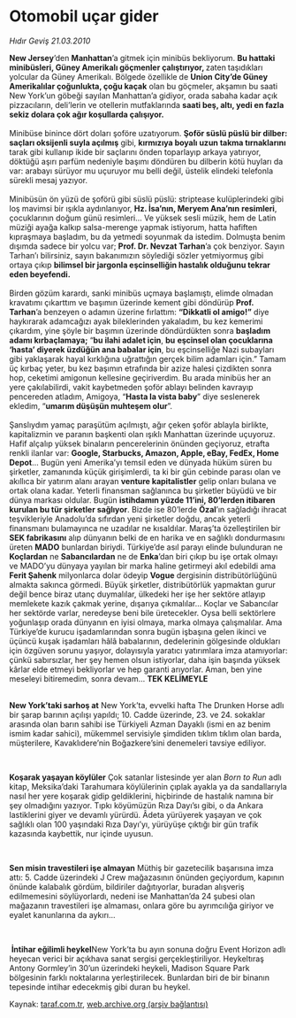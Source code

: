 # Otomobil uçar gider

*Hıdır Geviş 21.03.2010*

<div class="yazi"><p><b>New Jersey</b>’den <b>Manhattan</b>’a gitmek için minibüs bekliyorum. <b>Bu hattaki minibüsleri, Güney Amerikalı göçmenler çalıştırıyor, </b>zaten<b> </b>taşıdıkları yolcular da Güney Amerikalı. Bölgede özellikle<b> </b>de <b>Union City’de Güney Amerikalılar çoğunlukta, çoğu kaçak</b> olan bu göçmeler, akşamın bu saati New York’un göbeği sayılan Manhattan’a gidiyor, orada sabaha kadar açık pizzacıların, deli’lerin ve otellerin mutfaklarında <b>saati beş, altı, yedi en fazla sekiz dolara çok ağır koşullarda çalışıyor.</b> <br/><br/>Minibüse binince dört doları şoföre uzatıyorum. <b>Şoför süslü püslü bir dilber: saçları oksijenli suyla açılmış</b> gibi, <b>kırmızıya boyalı uzun takma tırnaklarını</b> tarak gibi kullanıp ikide bir saçlarını önden toparlayıp arkaya yatırıyor, döktüğü aşırı parfüm nedeniyle başımı döndüren bu dilberin kötü huyları da var: arabayı sürüyor mu uçuruyor mu belli değil, üstelik elindeki telefonla sürekli mesaj yazıyor. <br/><br/>Minibüsün ön yüzü de şoförü gibi süslü püslü: striptease kulüplerindeki gibi loş mavimsi bir ışıkla aydınlanıyor, <b>Hz. İsa’nın, Meryem Ana’nın</b> <b>resimleri</b>, çocuklarının doğum günü resimleri... Ve yüksek sesli müzik, hem de Latin müziği ayağa kalkıp salsa-merenge yapmak istiyorum, hatta hafiften kıpraşmaya başladım, bu da yetmedi soyunmak da istedim. Dolmuşta benim dışımda sadece bir yolcu var; <b>Prof. Dr. Nevzat Tarhan</b>’a çok benziyor. Sayın Tarhan’ı bilirsiniz, sayın bakanımızın söylediği sözler yetmiyormuş gibi ortaya çıkıp <b>bilimsel bir jargonla eşcinselliğin hastalık olduğunu tekrar eden beyefendi. </b><br/><br/>Birden gözüm karardı, sanki minibüs uçmaya başlamıştı, elimde olmadan kravatımı çıkarttım ve başımın üzerinde kement gibi döndürüp <b>Prof. Tarhan</b>’a benzeyen o adamın üzerine fırlattım: <b>“Dikkatli ol amigo!”</b> diye haykırarak adamcağızı ayak bileklerinden yakaladım, bu kez kemerimi çıkardım, yine şöyle bir başımın üzerinde döndürdükten sonra <b>başladım adamı kırbaçlamaya;</b> “<b>bu ilahi adalet için</b>, <b>bu</b> <b>eşcinsel olan çocuklarına ‘hasta’ diyerek üzdüğün ana babalar için</b>, bu eşcinselliğe Nazi subayları gibi yaklaşarak hayal kırklığına uğrattığın gerçek bilim adamları için.” Tamam üç kırbaç yeter, bu kez başımın etrafında bir azize halesi çizdikten sonra hop, ceketimi amigonun kellesine geçiriverdim. Bu arada minibüs her an yere çakılabilirdi, vakit kaybetmeden şoför ablayı belinden kavrayıp pencereden atladım, Amigoya, “<b>Hasta la vista baby</b>” diye seslenerek ekledim, “<b>umarım düşüşün muhteşem olur</b>”. <br/><br/>Şanslıydım yamaç paraşütüm açılmıştı, ağır çeken şoför ablayla birlikte, kapitalizmin ve paranın başkenti olan ışıklı Manhattan üzerinde uçuyoruz. Hafif alçalıp yüksek binaların pencerelerinin önünden geçiyoruz, etrafta renkli ilanlar var: <b>Google, Starbucks, Amazon, Apple, eBay, FedEx, Home Depot</b>… Bugün yeni Amerika’yı temsil eden ve dünyada hüküm süren bu şirketler, zamanında küçük girişimlerdi, ta ki bir gün cebinde parası olan ve akıllıca bir yatırım alanı arayan <b>venture kapitalistler</b> gelip onları bulana ve ortak olana kadar. Yeterli finansman sağlanınca bu şirketler büyüdü ve bir dünya markası oldular. Bugün <b>istihdamın yüzde 11’ini, 80’lerden itibaren kurulan bu tür şirketler sağlıyor</b>. Bizde ise 80’lerde <b>Özal</b>’ın sağladığı ihracat teşvikleriyle Anadolu’da sıfırdan yeni şirketler doğdu, ancak yeterli finansmanı bulamayınca ne uzadılar ne kısaldılar. Maraş’ta özelleştirilen bir <b>SEK fabrikasını</b> alıp dünyanın belki de en harika ve en sağlıklı dondurmasını üreten <b>MADO</b> bunlardan biriydi. Türkiye’de asıl parayı elinde bulunduran ne <b>Koçlardan</b> ne <b>Sabancılardan</b> ne de <b>Enka</b>’dan biri çıkıp bu işe ortak olmayı ve MADO’yu dünyaya yayılan bir marka haline getirmeyi akıl edebildi ama <b>Ferit Şahenk</b> milyonlarca dolar ödeyip <b>Vogue</b> dergisinin distribütörlüğünü almakta sakınca görmedi. Büyük şirketler, distribütörlük yapmaktan gurur değil bence biraz utanç duymalılar, ülkedeki her işe her sektöre atlayıp memlekete kazık çakmak yerine, dışarıya çıkmalılar... Koçlar ve Sabancılar her sektörde varlar, neredeyse beni bile üretecekler. Oysa belli sektörlere yoğunlaşıp orada dünyanın en iyisi olmaya, marka olmaya çalışmalılar. Ama Türkiye’de kurucu işadamlarından sonra bugün işbaşına gelen ikinci ve üçüncü kuşak işadamları hâlâ babalarının, dedelerinin gölgesinde oldukları için özgüven sorunu yaşıyor, dolayısıyla yaratıcı yatırımlara imza atamıyorlar: çünkü sabırsızlar, her şey hemen olsun istiyorlar, daha işin başında yüksek kârlar elde etmeyi bekliyorlar ve hep garanti arıyorlar. Aman, ben yine meseleyi bitiremedim, sonra devam... <b>TEK KELİMEYLE</b>  <b> <br/> </b></p>
<p><b>New York’taki sarhoş at</b> New York’ta, evvelki hafta The Drunken Horse adlı bir şarap barının açılışı yapıldı; 10. Cadde üzerinde, 23. ve 24. sokaklar arasında olan barın sahibi ise Türkiyeli Azman Dayaklı (ismi en az benim ismim kadar sahici), mükemmel servisiyle şimdiden tıklım tıklım olan barda, müşterilere, Kavaklıdere’nin Boğazkere’sini denemeleri tavsiye ediliyor.   <b><br/></b></p>
<p><b></b> </p>
<p><b>Koşarak yaşayan köylüler</b> Çok satanlar listesinde yer alan <i>Born to Run</i> adlı kitap, Meksika’daki Tarahumara köylülerinin çıplak ayakla ya da sandallarıyla nasıl her yere koşarak gidip geldiklerini, hiçbirinde de hastalık namına bir şey olmadığını yazıyor. Tıpkı köyümüzün Rıza Dayı’sı gibi, o da Ankara lastiklerini giyer ve devamlı yürürdü. Âdeta yürüyerek yaşayan ve çok sağlıklı olan 100 yaşındaki Rıza Dayı’yı, yürüyüşe çıktığı bir gün trafik kazasında kaybettik, nur içinde uyusun.   <b><br/></b></p>
<p><b></b> </p>
<p><b>Sen misin travestileri işe almayan</b> Müthiş bir gazetecilik başarısına imza attı: 5. Cadde üzerindeki J Crew mağazasının önünden geçiyordum, kapının önünde kalabalık gördüm, bildiriler dağıtıyorlar, buradan alışveriş edilmemesini söylüyorlardı, nedeni ise Manhattan’da 24 şubesi olan mağazanın travestileri işe almaması, onlara göre bu ayrımcılığa giriyor ve eyalet kanunlarına da aykırı... <b></b> </p>
<p> </p>
<p> <b>İntihar eğilimli heykel</b>New York’ta bu ayın sonuna doğru Event Horizon adlı heyecan verici bir açıkhava sanat sergisi gerçekleştiriliyor. Heykeltıraş Antony Gormley’in 30’un üzerindeki heykeli, Madison Square Park bölgesinin farklı noktalarına yerleştirilecek. Bunlardan biri de bir binanın tepesinde intihar edecekmiş gibi duran bu heykel.</p>
</div>

Kaynak: [taraf.com.tr](http://taraf.com.tr:80/makale/10547.htm), [web.archive.org (arşiv bağlantısı)](http://web.archive.org/web/20100324053716/http://taraf.com.tr:80/makale/10547.htm)
